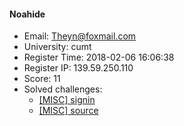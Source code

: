 #### Noahide  

* Email: Theyn@foxmail.com  
* University: cumt  
* Register Time: 2018-02-06 16:06:38  
* Register IP: 139.59.250.110  
* Score: 11  
* Solved challenges: 
  * [[MISC] signin](https://github.com/SniperOJ/Challenges/blob/master/MISC/signin.json)  
  * [[MISC] source](https://github.com/SniperOJ/Challenges/blob/master/MISC/source.json)  
